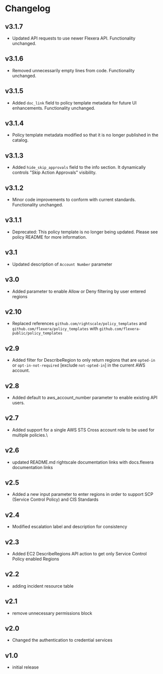 # Changelog

## v3.1.7

- Updated API requests to use newer Flexera API. Functionality unchanged.

## v3.1.6

- Removed unnecessarily empty lines from code. Functionality unchanged.

## v3.1.5

- Added `doc_link` field to policy template metadata for future UI enhancements. Functionality unchanged.

## v3.1.4

- Policy template metadata modified so that it is no longer published in the catalog.

## v3.1.3

- Added `hide_skip_approvals` field to the info section. It dynamically controls "Skip Action Approvals" visibility.

## v3.1.2

- Minor code improvements to conform with current standards. Functionality unchanged.

## v3.1.1

- Deprecated: This policy template is no longer being updated. Please see policy README for more information.

## v3.1

- Updated description of `Account Number` parameter

## v3.0

- Added parameter to enable Allow or Deny filtering by user entered regions

## v2.10

- Replaced references `github.com/rightscale/policy_templates` and `github.com/flexera/policy_templates` with `github.com/flexera-public/policy_templates`

## v2.9

- Added filter for DescribeRegion to only return regions that are `opted-in` or `opt-in-not-required` [exclude `not-opted-in`] in the current AWS account.

## v2.8

- Added default to aws_account_number parameter to enable existing API users.

## v2.7

- Added support for a single AWS STS Cross account role to be used for multiple policies.\

## v2.6

- updated README.md rightscale documentation links with docs.flexera documentation links

## v2.5

- Added a new input parameter to enter regions in order to support SCP (Service Control Policy) and CIS Standards

## v2.4

- Modified escalation label and description for consistency

## v2.3

- Added EC2 DescribeRegions API action to get only Service Control Policy enabled Regions

## v2.2

- adding incident resource table

## v2.1

- remove unnecessary permissions block

## v2.0

- Changed the authentication to credential services

## v1.0

- initial release
